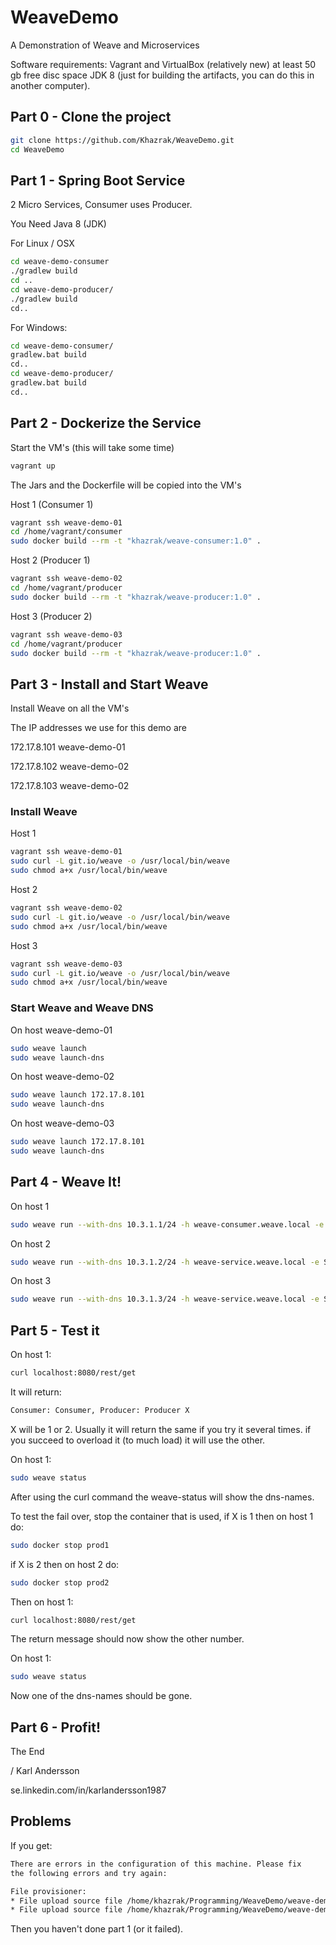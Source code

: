 # WeaveDemo
A Demonstration of Weave and Microservices

Software requirements:
Vagrant and VirtualBox (relatively new)
at least 50 gb free disc space
JDK 8 (just for building the artifacts, you can do this in another computer).


## Part 0 - Clone the project
```bash
git clone https://github.com/Khazrak/WeaveDemo.git
cd WeaveDemo
```

## Part 1 - Spring Boot Service
2 Micro Services, Consumer uses Producer.

You Need Java 8 (JDK)

For Linux / OSX
```bash
cd weave-demo-consumer
./gradlew build
cd ..
cd weave-demo-producer/
./gradlew build
cd..
```

For Windows:
```bash
cd weave-demo-consumer/
gradlew.bat build
cd..
cd weave-demo-producer/
gradlew.bat build
cd..
```

## Part 2 - Dockerize the Service

Start the VM's (this will take some time)
```bash
vagrant up
```

The Jars and the Dockerfile will be copied into the VM's

Host 1 (Consumer 1)
```bash
vagrant ssh weave-demo-01
cd /home/vagrant/consumer
sudo docker build --rm -t "khazrak/weave-consumer:1.0" .
```

Host 2 (Producer 1)
```bash
vagrant ssh weave-demo-02
cd /home/vagrant/producer
sudo docker build --rm -t "khazrak/weave-producer:1.0" .
```

Host 3 (Producer 2)
```bash
vagrant ssh weave-demo-03
cd /home/vagrant/producer
sudo docker build --rm -t "khazrak/weave-producer:1.0" .
```

## Part 3 - Install and Start Weave
Install Weave on all the VM's

The IP addresses we use for this demo are

172.17.8.101    weave-demo-01

172.17.8.102    weave-demo-02

172.17.8.103    weave-demo-02

### Install Weave

Host 1
```bash
vagrant ssh weave-demo-01
sudo curl -L git.io/weave -o /usr/local/bin/weave
sudo chmod a+x /usr/local/bin/weave
```

Host 2
```bash
vagrant ssh weave-demo-02
sudo curl -L git.io/weave -o /usr/local/bin/weave
sudo chmod a+x /usr/local/bin/weave
```

Host 3
```bash
vagrant ssh weave-demo-03
sudo curl -L git.io/weave -o /usr/local/bin/weave
sudo chmod a+x /usr/local/bin/weave
```
### Start Weave and Weave DNS
On host weave-demo-01
```bash
sudo weave launch
sudo weave launch-dns
```

On host weave-demo-02
```bash
sudo weave launch 172.17.8.101
sudo weave launch-dns
```

On host weave-demo-03
```bash
sudo weave launch 172.17.8.101
sudo weave launch-dns
```

## Part 4 - Weave It!

On host 1
```bash
sudo weave run --with-dns 10.3.1.1/24 -h weave-consumer.weave.local -e SERVICE_NAME="Consumer 1" -p 8080:8080 khazrak/weave-consumer:1.0
```

On host 2
```bash
sudo weave run --with-dns 10.3.1.2/24 -h weave-service.weave.local -e SERVICE_NAME="Producer 1" --name="prod1" khazrak/weave-producer:1.0
```

On host 3
```bash
sudo weave run --with-dns 10.3.1.3/24 -h weave-service.weave.local -e SERVICE_NAME="Producer 2" --name="prod2" khazrak/weave-producer:1.0
```

## Part 5 - Test it

On host 1:
```bash
curl localhost:8080/rest/get
```

It will return:
```bash
Consumer: Consumer, Producer: Producer X
```

X will be 1 or 2. Usually it will return the same if you try it several times. if you succeed to overload it (to much load) it will use the other.

On host 1:
```bash
sudo weave status
```
After using the curl command the weave-status will show the dns-names. 


To test the fail over, stop the container that is used,
if X is 1 then on host 1 do:
```bash
sudo docker stop prod1
```

if X is 2 then on host 2 do:
```bash
sudo docker stop prod2
```

Then on host 1:
```bash
curl localhost:8080/rest/get
```

The return message should now show the other number.

On host 1:
```bash
sudo weave status
```
Now one of the dns-names should be gone.


## Part 6 - Profit!
The End

/
Karl Andersson 

se.linkedin.com/in/karlandersson1987




## Problems

If you get:

```bash
There are errors in the configuration of this machine. Please fix
the following errors and try again:

File provisioner:
* File upload source file /home/khazrak/Programming/WeaveDemo/weave-demo-consumer/build/libs/weave-demo-consumer-0.0.1-SNAPSHOT.jar must exist
* File upload source file /home/khazrak/Programming/WeaveDemo/weave-demo-producer/build/libs/weave-demo-producer-0.0.1-SNAPSHOT.jar must exist
```

Then you haven't done part 1 (or it failed).
